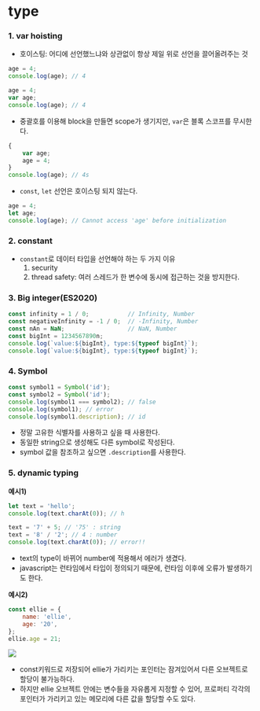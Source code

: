 # type

### 1. var hoisting

-   호이스팅: 어디에 선언했느냐와 상관없이 항상 제일 위로 선언을 끌어올려주는 것
```js
age = 4;
console.log(age); // 4
```
```js
age = 4;
var age;
console.log(age); // 4
```

-  중괄호를 이용해 block을 만들면 scope가 생기지만, `var`은 블록 스코프를 무시한다.
```js
{
    var age;
    age = 4;
}
console.log(age); // 4s
```

- `const`, `let` 선언은 호이스팅 되지 않는다.
```js
age = 4;
let age;
console.log(age); // Cannot access 'age' before initialization
```

### 2. constant

-   `constant`로 데이터 타입을 선언해야 하는 두 가지 이유
    1) security
    2) thread safety: 여러 스레드가 한 변수에 동시에 접근하는 것을 방지한다.

### 3. Big integer(ES2020)
```js
const infinity = 1 / 0;           // Infinity, Number
const negativeInfinity = -1 / 0;  // -Infinity, Number
const nAn = NaN;                  // NaN, Number
const bigInt = 1234567890n;
console.log(`value:${bigInt}, type:${typeof bigInt}`);
console.log(`value:${bigInt}, type:${typeof bigInt}`);
```

### 4. Symbol
```js
const symbol1 = Symbol('id');
const symbol2 = Symbol('id');
console.log(symbol1 === symbol2); // false
console.log(symbol1); // error
console.log(symbol1.description); // id
```

-   정말 고유한 식별자를 사용하고 싶을 때 사용한다.
-   동일한 string으로 생성해도 다른 symbol로 작성된다.
-   symbol 값을 참조하고 싶으면 `.description`를 사용한다.

### 5. dynamic typing

**예시1)**
```js
let text = 'hello';
console.log(text.charAt(0)); // h
```

```js
text = '7' + 5; // '75' : string
text = '8' / '2'; // 4 : number
console.log(text.charAt(0)); // error!!
```

- text의 type이 바뀌어  number에 적용해서 에러가 생겼다.
- javascript는 런타임에서 타입이 정의되기 때문에, 런타임 이후에 오류가 발생하기도 한다.

**예시2)**
```js
const ellie = {
    name: 'ellie',
    age: '20',
};
ellie.age = 21;
```

![](https://user-images.githubusercontent.com/76730867/143519157-78e32621-378b-4b86-ab43-5d742f1801c4.PNG)

-   const키워드로 저장되어 ellie가 가리키는 포인터는 잠겨있어서 다른 오브젝트로 할당이 불가능하다.
-  하지만 ellie 오브젝트 안에는 변수들을 자유롭게 지정할 수 있어, 프로퍼티 각각의 포인터가 가리키고 있는 메모리에 다른 값을 할당할 수도 있다.
